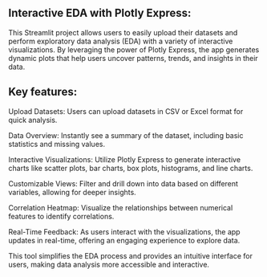 ## Interactive EDA with Plotly Express:

This Streamlit project allows users to easily upload their datasets and perform exploratory data analysis (EDA) with a variety of interactive visualizations. By leveraging the power of Plotly Express, the app generates dynamic plots that help users uncover patterns, trends, and insights in their data.

## Key features:

Upload Datasets: Users can upload datasets in CSV or Excel format for quick analysis.

Data Overview: Instantly see a summary of the dataset, including basic statistics and missing values.

Interactive Visualizations: Utilize Plotly Express to generate interactive charts like scatter plots, bar charts, box plots, histograms, and line charts.

Customizable Views: Filter and drill down into data based on different variables, allowing for deeper insights.

Correlation Heatmap: Visualize the relationships between numerical features to identify correlations.

Real-Time Feedback: As users interact with the visualizations, the app updates in real-time, offering an engaging experience to explore data.

This tool simplifies the EDA process and provides an intuitive interface for users, making data analysis more accessible and interactive.
